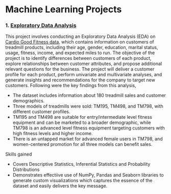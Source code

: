 # Machine Learning Projects

<h3> 1. <a href="https://nbviewer.org/github/pnkjsyngh/MLProjects/blob/main/EDA/Project1.ipynb"><strong>Exploratory Data Analysis</strong></a></h3>

This project involves conducting an Exploratory Data Analysis (EDA) on [Cardio Good Fitness data](https://www.kaggle.com/datasets/saurav9786/cardiogoodfitness), which contains information on customers of treadmill products, including their age, gender, education, marital status, usage, fitness, income, and expected miles to run. The objective of the project is to identify differences between customers of each product, explore relationships between customer attributes, and propose additional relevant questions for the business. The project will deliver a customer profile for each product, perform univariate and multivariate analyses, and generate insights and recommendations for the company to target new customers. Following were the key findings from this analysis,
- The dataset includes information about 180 treadmill sales and customer demographics.
- Three models of treadmills were sold: TM195, TM498, and TM798, with different customer profiles.
- TM195 and TM498 are suitable for entry/intermediate level fitness equipment and can be marketed to a broader demographic, while TM798 is an advanced level fitness equipment targeting customers with high fitness levels and higher income.
- There is an untapped market for advanced female users in TM798, and women-centered promotion for all three models can benefit sales.

Skills gained
- Covers Descriptive Statistics, Inferential Statistics and Probability Distributions
- Demonstrates effectiive use of NumPy, Pandas and Seaborn libraries to generate custom visualizations which captures the essence of the dataset and easily delivers the key message.





